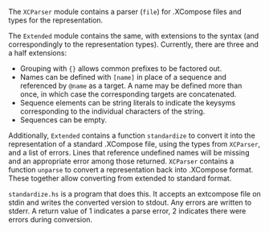 The `XCParser` module contains a parser (`file`) for .XCompose files and types
for the representation.

The `Extended` module contains the same, with extensions to the syntax (and
correspondingly to the representation types). Currently, there are three and a
half extensions:

-   Grouping with `{}` allows common prefixes to be factored out.
-   Names can be defined with `[name]` in place of a sequence and referenced by
    `@name` as a target. A name may be defined more than once, in which case
    the corresponding targets are concatenated.
-   Sequence elements can be string literals to indicate the keysyms
    corresponding to the individual characters of the string.
-   Sequences can be empty.

Additionally, `Extended` contains a function `standardize` to convert it into
the representation of a standard .XCompose file, using the types from
`XCParser`, and a list of errors. Lines that reference undefined names will be
missing and an appropriate error among those returned. `XCParser` contains a
function `unparse` to convert a representation back into .XCompose format. These
together allow converting from extended to standard format.

`standardize.hs` is a program that does this. It accepts an extcompose file on
stdin and writes the converted version to stdout. Any errors are written to
stderr. A return value of 1 indicates a parse error, 2 indicates there were
errors during conversion.

